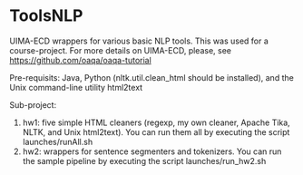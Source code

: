 ToolsNLP
========

UIMA-ECD wrappers for various basic NLP tools. This was used for a course-project. For more details on UIMA-ECD, please, see https://github.com/oaqa/oaqa-tutorial

Pre-requisits: Java, Python (nltk.util.clean_html should be installed), and the Unix command-line utility html2text

Sub-project:

1. hw1: five simple HTML cleaners (regexp, my own cleaner, Apache Tika, NLTK, and Unix html2text). You can run them all by executing the script launches/runAll.sh
2. hw2: wrappers for sentence segmenters and tokenizers. You can run the sample pipeline by executing the script launches/run_hw2.sh

